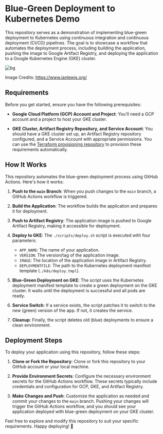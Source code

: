 # Blue-Green Deployment to Kubernetes Demo

This repository serves as a demonstration of implementing blue-green deployment to Kubernetes using continuous integration and continuous deployment (CI/CD) pipelines. The goal is to showcase a workflow that automates the deployment process, including building the application, pushing the image to Google Artifact Registry, and deploying the application to a Google Kubernetes Engine (GKE) cluster.

![bg](https://github.com/eniolastyle/ATS-server-typescript-nodejs/assets/58726365/45a7b6df-56e1-42db-b5d0-4ef4e0de612d)

Image Credits: https://www.ianlewis.org/

## Requirements

Before you get started, ensure you have the following prerequisites:

- **Google Cloud Platform (GCP) Account and Project**: You'll need a GCP account and a project to host your GKE cluster.

- **GKE Cluster, Artifact Registry Repository, and Service Account**: You should have a GKE cluster set up, an Artifact Registry repository configured, and a Service Account with appropriate permissions. You can use the [Terraform provisioning repository](https://github.com/eniolastyle/ATS-GKE-Terraform) to provision these requirements automatically.

## How It Works

This repository automates the blue-green deployment process using GitHub Actions. Here's how it works:

1. **Push to the `main` Branch**: When you push changes to the `main` branch, a GitHub Actions workflow is triggered.

2. **Build the Application**: The workflow builds the application and prepares it for deployment.

3. **Push to Artifact Registry**: The application image is pushed to Google Artifact Registry, making it accessible for deployment.

4. **Deploy to GKE**: The `./scripts/deploy.sh` script is executed with four parameters:
   - `APP_NAME`: The name of your application.
   - `VERSION`: The version/tag of the application image.
   - `IMAGE`: The location of the application image in Artifact Registry.
   - `DEPLOYMENTFILE`: The path to the Kubernetes deployment manifest template (`./k8s/deploy.tmpl`).

5. **Blue-Green Deployment on GKE**: The script uses the Kubernetes deployment manifest template to create a green deployment on the GKE cluster. It waits until the deployment is successful and all pods are ready.

6. **Service Switch**: If a service exists, the script patches it to switch to the new (green) version of the app. If not, it creates the service.

7. **Cleanup**: Finally, the script deletes old (blue) deployments to ensure a clean environment.

## Deployment Steps

To deploy your application using this repository, follow these steps:

1. **Clone or Fork the Repository**: Clone or fork this repository to your GitHub account or your local machine.

2. **Provide Environment Secrets**: Configure the necessary environment secrets for the GitHub Actions workflow. These secrets typically include credentials and configuration for GCP, GKE, and Artifact Registry.

3. **Make Changes and Push**: Customize the application as needed and commit your changes to the `main` branch. Pushing your changes will trigger the GitHub Actions workflow, and you should see your application deployed with blue-green deployment on your GKE cluster.

Feel free to explore and modify this repository to suit your specific requirements. Happy deploying! 🚀
